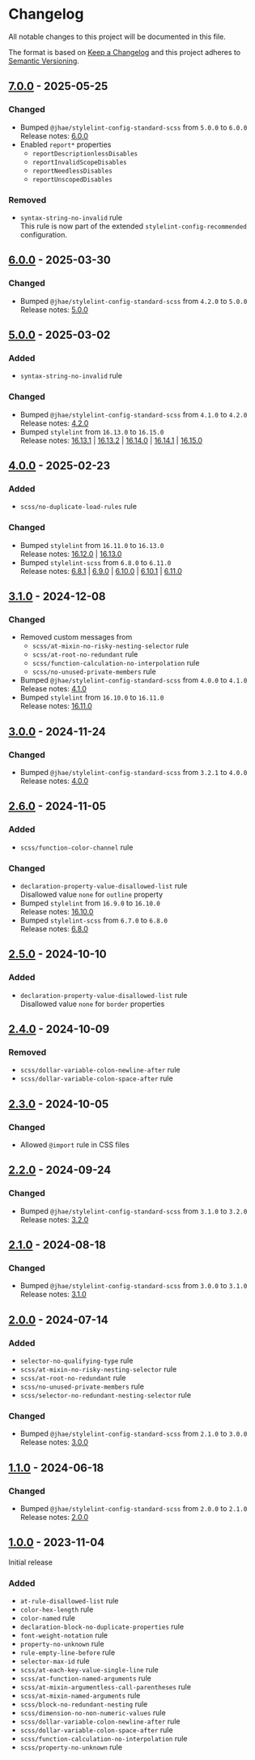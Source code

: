 # Changelog

All notable changes to this project will be documented in this file.

The format is based on [Keep a Changelog](https://keepachangelog.com/en/1.0.0) and this project adheres
to [Semantic Versioning](https://semver.org/spec/v2.0.0.html).

## [7.0.0] - 2025-05-25

### Changed

- Bumped `@jhae/stylelint-config-standard-scss` from `5.0.0` to `6.0.0`  
  Release notes: [6.0.0](https://github.com/jhae-de/stylelint-config-standard-scss/releases/tag/v6.0.0)
- Enabled `report*` properties
  - `reportDescriptionlessDisables`
  - `reportInvalidScopeDisables`
  - `reportNeedlessDisables`
  - `reportUnscopedDisables`

### Removed

- `syntax-string-no-invalid` rule  
  This rule is now part of the extended `stylelint-config-recommended` configuration.

## [6.0.0] - 2025-03-30

### Changed

- Bumped `@jhae/stylelint-config-standard-scss` from `4.2.0` to `5.0.0`  
  Release notes: [5.0.0](https://github.com/jhae-de/stylelint-config-standard-scss/releases/tag/v5.0.0)

## [5.0.0] - 2025-03-02

### Added

- `syntax-string-no-invalid` rule

### Changed

- Bumped `@jhae/stylelint-config-standard-scss` from `4.1.0` to `4.2.0`  
  Release notes: [4.2.0](https://github.com/jhae-de/stylelint-config-standard-scss/releases/tag/v4.2.0)
- Bumped `stylelint` from `16.13.0` to `16.15.0`  
  Release notes:
  [16.13.1](https://github.com/stylelint/stylelint/releases/tag/16.13.1) |
  [16.13.2](https://github.com/stylelint/stylelint/releases/tag/16.13.2) |
  [16.14.0](https://github.com/stylelint/stylelint/releases/tag/16.14.0) |
  [16.14.1](https://github.com/stylelint/stylelint/releases/tag/16.14.1) |
  [16.15.0](https://github.com/stylelint/stylelint/releases/tag/16.15.0)

## [4.0.0] - 2025-02-23

### Added

- `scss/no-duplicate-load-rules` rule

### Changed

- Bumped `stylelint` from `16.11.0` to `16.13.0`  
  Release notes:
  [16.12.0](https://github.com/stylelint/stylelint/releases/tag/16.12.0) |
  [16.13.0](https://github.com/stylelint/stylelint/releases/tag/16.13.0)
- Bumped `stylelint-scss` from `6.8.0` to `6.11.0`  
  Release notes:
  [6.8.1](https://github.com/stylelint-scss/stylelint-scss/releases/tag/v6.8.1) |
  [6.9.0](https://github.com/stylelint-scss/stylelint-scss/releases/tag/v6.9.0) |
  [6.10.0](https://github.com/stylelint-scss/stylelint-scss/releases/tag/v6.10.0) |
  [6.10.1](https://github.com/stylelint-scss/stylelint-scss/releases/tag/v6.10.1) |
  [6.11.0](https://github.com/stylelint-scss/stylelint-scss/releases/tag/v6.11.0)

## [3.1.0] - 2024-12-08

### Changed

- Removed custom messages from
  - `scss/at-mixin-no-risky-nesting-selector` rule
  - `scss/at-root-no-redundant` rule
  - `scss/function-calculation-no-interpolation` rule
  - `scss/no-unused-private-members` rule
- Bumped `@jhae/stylelint-config-standard-scss` from `4.0.0` to `4.1.0`  
  Release notes: [4.1.0](https://github.com/jhae-de/stylelint-config-standard-scss/releases/tag/v4.1.0)
- Bumped `stylelint` from `16.10.0` to `16.11.0`  
  Release notes: [16.11.0](https://github.com/stylelint/stylelint/releases/tag/16.11.0)

## [3.0.0] - 2024-11-24

### Changed

- Bumped `@jhae/stylelint-config-standard-scss` from `3.2.1` to `4.0.0`  
  Release notes: [4.0.0](https://github.com/jhae-de/stylelint-config-standard-scss/releases/tag/v4.0.0)

## [2.6.0] - 2024-11-05

### Added

- `scss/function-color-channel` rule

### Changed

- `declaration-property-value-disallowed-list` rule  
  Disallowed value `none` for `outline` property
- Bumped `stylelint` from `16.9.0` to `16.10.0`  
  Release notes: [16.10.0](https://github.com/stylelint/stylelint/releases/tag/16.10.0)
- Bumped `stylelint-scss` from `6.7.0` to `6.8.0`  
  Release notes: [6.8.0](https://github.com/stylelint-scss/stylelint-scss/releases/tag/v6.8.0)

## [2.5.0] - 2024-10-10

### Added

- `declaration-property-value-disallowed-list` rule  
  Disallowed value `none` for `border` properties

## [2.4.0] - 2024-10-09

### Removed

- `scss/dollar-variable-colon-newline-after` rule
- `scss/dollar-variable-colon-space-after` rule

## [2.3.0] - 2024-10-05

### Changed

- Allowed `@import` rule in CSS files

## [2.2.0] - 2024-09-24

### Changed

- Bumped `@jhae/stylelint-config-standard-scss` from `3.1.0` to `3.2.0`  
  Release notes: [3.2.0](https://github.com/jhae-de/stylelint-config-standard-scss/releases/tag/v3.2.0)

## [2.1.0] - 2024-08-18

### Changed

- Bumped `@jhae/stylelint-config-standard-scss` from `3.0.0` to `3.1.0`  
  Release notes: [3.1.0](https://github.com/jhae-de/stylelint-config-standard-scss/releases/tag/v3.1.0)

## [2.0.0] - 2024-07-14

### Added

- `selector-no-qualifying-type` rule
- `scss/at-mixin-no-risky-nesting-selector` rule
- `scss/at-root-no-redundant` rule
- `scss/no-unused-private-members` rule
- `scss/selector-no-redundant-nesting-selector` rule

### Changed

- Bumped `@jhae/stylelint-config-standard-scss` from `2.1.0` to `3.0.0`  
  Release notes: [3.0.0](https://github.com/jhae-de/stylelint-config-standard-scss/releases/tag/v3.0.0)

## [1.1.0] - 2024-06-18

### Changed

- Bumped `@jhae/stylelint-config-standard-scss` from `2.0.0` to `2.1.0`  
  Release notes: [2.0.0](https://github.com/jhae-de/stylelint-config-standard-scss/releases/tag/v2.1.0)

## [1.0.0] - 2023-11-04

Initial release

### Added

- `at-rule-disallowed-list` rule
- `color-hex-length` rule
- `color-named` rule
- `declaration-block-no-duplicate-properties` rule
- `font-weight-notation` rule
- `property-no-unknown` rule
- `rule-empty-line-before` rule
- `selector-max-id` rule
- `scss/at-each-key-value-single-line` rule
- `scss/at-function-named-arguments` rule
- `scss/at-mixin-argumentless-call-parentheses` rule
- `scss/at-mixin-named-arguments` rule
- `scss/block-no-redundant-nesting` rule
- `scss/dimension-no-non-numeric-values` rule
- `scss/dollar-variable-colon-newline-after` rule
- `scss/dollar-variable-colon-space-after` rule
- `scss/function-calculation-no-interpolation` rule
- `scss/property-no-unknown` rule

[Unreleased]: https://github.com/jhae-de/stylelint-config-strict-scss/compare/v7.0.0...main
[7.0.0]: https://github.com/jhae-de/stylelint-config-strict-scss/releases/tag/v7.0.0
[6.0.0]: https://github.com/jhae-de/stylelint-config-strict-scss/releases/tag/v6.0.0
[5.0.0]: https://github.com/jhae-de/stylelint-config-strict-scss/releases/tag/v5.0.0
[4.0.0]: https://github.com/jhae-de/stylelint-config-strict-scss/releases/tag/v4.0.0
[3.1.0]: https://github.com/jhae-de/stylelint-config-strict-scss/releases/tag/v3.1.0
[3.0.0]: https://github.com/jhae-de/stylelint-config-strict-scss/releases/tag/v3.0.0
[2.6.0]: https://github.com/jhae-de/stylelint-config-strict-scss/releases/tag/v2.6.0
[2.5.0]: https://github.com/jhae-de/stylelint-config-strict-scss/releases/tag/v2.5.0
[2.4.0]: https://github.com/jhae-de/stylelint-config-strict-scss/releases/tag/v2.4.0
[2.3.0]: https://github.com/jhae-de/stylelint-config-strict-scss/releases/tag/v2.3.0
[2.2.0]: https://github.com/jhae-de/stylelint-config-strict-scss/releases/tag/v2.2.0
[2.1.0]: https://github.com/jhae-de/stylelint-config-strict-scss/releases/tag/v2.1.0
[2.0.0]: https://github.com/jhae-de/stylelint-config-strict-scss/releases/tag/v2.0.0
[1.1.0]: https://github.com/jhae-de/stylelint-config-strict-scss/releases/tag/v1.1.0
[1.0.0]: https://github.com/jhae-de/stylelint-config-strict-scss/releases/tag/v1.0.0
